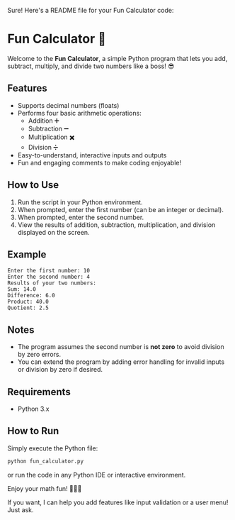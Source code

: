 Sure! Here's a README file for your Fun Calculator code:

# Fun Calculator 🎉

Welcome to the **Fun Calculator**, a simple Python program that lets you add, subtract, multiply, and divide two numbers like a boss! 😎

## Features

- Supports decimal numbers (floats)
- Performs four basic arithmetic operations:
  - Addition ➕
  - Subtraction ➖
  - Multiplication ✖️
  - Division ➗
- Easy-to-understand, interactive inputs and outputs
- Fun and engaging comments to make coding enjoyable!

## How to Use

1. Run the script in your Python environment.
2. When prompted, enter the first number (can be an integer or decimal).
3. When prompted, enter the second number.
4. View the results of addition, subtraction, multiplication, and division displayed on the screen.

## Example

```plaintext
Enter the first number: 10
Enter the second number: 4
Results of your two numbers:
Sum: 14.0
Difference: 6.0
Product: 40.0
Quotient: 2.5
```

## Notes

- The program assumes the second number is **not zero** to avoid division by zero errors.
- You can extend the program by adding error handling for invalid inputs or division by zero if desired.

## Requirements

- Python 3.x

## How to Run

Simply execute the Python file:

```bash
python fun_calculator.py
```

or run the code in any Python IDE or interactive environment.

Enjoy your math fun! 🎉😎🧮

If you want, I can help you add features like input validation or a user menu! Just ask.
